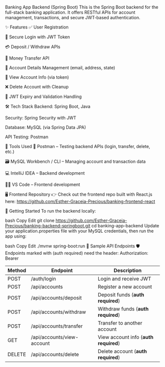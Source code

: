 Banking App Backend (Spring Boot)
This is the Spring Boot backend for the full-stack banking application. It offers RESTful APIs for account management, transactions, and secure JWT-based authentication.

✨ Features
✅ User Registration

🔑 Secure Login with JWT Token

💳 Deposit / Withdraw APIs

💸 Money Transfer API

👤 Account Details Management (email, address, state)

🧾 View Account Info (via token)

❌ Delete Account with Cleanup

📜 JWT Expiry and Validation Handling

🛠️ Tech Stack
Backend: Spring Boot, Java

Security: Spring Security with JWT

Database: MySQL (via Spring Data JPA)

API Testing: Postman

🧰 Tools Used
🧪 Postman – Testing backend APIs (login, transfer, delete, etc.)

🗃️ MySQL Workbench / CLI – Managing account and transaction data

💻 IntelliJ IDEA – Backend development

🧑‍💻 VS Code – Frontend development

🖥️ Frontend Repository
👉 Check out the frontend repo built with React.js here:
https://github.com/Esther-Graceia-Precious/banking-frontend-react

🚀 Getting Started
To run the backend locally:

bash
Copy
Edit
git clone https://github.com/Esther-Graceia-Precious/banking-backend-springboot.git
cd banking-app-backend
Update your application.properties file with your MySQL credentials, then run the app using:

bash
Copy
Edit
./mvnw spring-boot:run
🔗 Sample API Endpoints
🛡️ Endpoints marked with (auth required) need the header:
Authorization: Bearer <JWT token>

| Method | Endpoint                        | Description                           |
|--------|---------------------------------|---------------------------------------|
| POST   | /auth/login                     | Login and receive JWT                 |
| POST   | /api/accounts                   | Register a new account                |
| POST   | /api/accounts/deposit           | Deposit funds (**auth required**)     |
| POST   | /api/accounts/withdraw          | Withdraw funds (**auth required**)    |
| POST   | /api/accounts/transfer          | Transfer to another account           |
| GET    | /api/accounts/view-account      | View account info (**auth required**) |
| DELETE | /api/accounts/delete            | Delete account (**auth required**)    |

